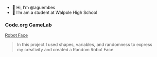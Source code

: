
- 👋 Hi, I’m @aguembes
- 👀 I’m am a student at Walpole High School
### Code.org GameLab
[Robot Face](https://aguembes.github.io/robot/)
>In this project I used shapes, variables, and randomness to express my creativity and created a Random Robot Face.
